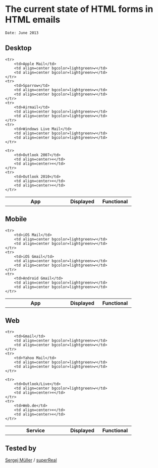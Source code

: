 
The current state of HTML forms in HTML emails
================================
`Date: June 2013`


Desktop
-------------

<table>
	<tr>
		<th width=180>App</th>
		<th width=90>Displayed</th>
		<th width=90>Functional</th>
	</tr>

	<tr>
		<td>Apple Mail</td>
		<td align=center bgcolor=lightgreen>✔</td>
		<td align=center bgcolor=lightgreen>✔</td>
	</tr>
	<tr>
		<td>Sparrow</td>
		<td align=center bgcolor=lightgreen>✔</td>
		<td align=center bgcolor=lightgreen>✔</td>
	</tr>
	<tr>
		<td>Airmail</td>
		<td align=center bgcolor=lightgreen>✔</td>
		<td align=center bgcolor=lightgreen>✔</td>
	</tr>
	<tr>
		<td>Windows Live Mail</td>
		<td align=center bgcolor=lightgreen>✔</td>
		<td align=center bgcolor=lightgreen>✔</td>
	</tr>

	<tr>
		<td>Outlook 2007</td>
		<td align=center>×</td>
		<td align=center>×</td>
	</tr>
	<tr>
		<td>Outlook 2010</td>
		<td align=center>×</td>
		<td align=center>×</td>
	</tr>
</table>


Mobile
-------------

<table>
	<tr>
		<th width=180>App</th>
		<th width=90>Displayed</th>
		<th width=90>Functional</th>
	</tr>

	<tr>
		<td>iOS Mail</td>
		<td align=center bgcolor=lightgreen>✔</td>
		<td align=center bgcolor=lightgreen>✔</td>
	</tr>
	<tr>
		<td>iOS Gmail</td>
		<td align=center bgcolor=lightgreen>✔</td>
		<td align=center bgcolor=lightgreen>✔</td>
	</tr>
	<tr>
		<td>Android Gmail</td>
		<td align=center bgcolor=lightgreen>✔</td>
		<td align=center bgcolor=lightgreen>✔</td>
	</tr>
</table>


Web
-------------

<table>
	<tr>
		<th width=180>Service</th>
		<th width=90>Displayed</th>
		<th width=90>Functional</th>
	</tr>

	<tr>
		<td>Gmail</td>
		<td align=center bgcolor=lightgreen>✔</td>
		<td align=center bgcolor=lightgreen>✔</td>
	</tr>
	<tr>
		<td>Yahoo Mail</td>
		<td align=center bgcolor=lightgreen>✔</td>
		<td align=center bgcolor=lightgreen>✔</td>
	</tr>

	<tr>
		<td>Outlook/Live</td>
		<td align=center bgcolor=lightgreen>✔</td>
		<td align=center>×</td>
	</tr>
	<tr>
		<td>Web.de</td>
		<td align=center>×</td>
		<td align=center>×</td>
	</tr>
</table>

## Tested by
[Sergej Müller](https://github.com/sergejmueller) / [superReal](http://superreal.de)